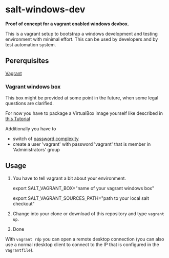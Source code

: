 # salt-windows-dev 

**Proof of concept for a vagrant enabled windows devbox.**

This is a vagrant setup to bootstrap a windows development and testing environment with minimal effort. This can be used by developers and by test automation system.

## Pererquisites

[Vagrant](https://docs.vagrantup.com)

### Vagrant windows box

This box might be provided at some point in the future, when some legal questions are clarified.

For now you have to package a VirtualBox image yourself like described in [this Tutorial](https://dennypc.wordpress.com/2014/06/09/creating-a-windows-box-with-vagrant-1-6/)


Additionally you have to

* switch of [password complexity](http://stackoverflow.com/questions/23260656/modify-local-security-policy-using-powershell) 
* create a user 'vagrant' with password 'vagrant' that is member in 'Administrators' group


## Usage

1. You have to tell vagrant a bit about your environment.

    export SALT_VAGRANT_BOX="name of your vagrant windows box"
    
    export SALT_VAGRANT_SOURCES_PATH="path to your local salt checkout"
    
2. Change into your clone or download of this repository and type ``vagrant up``.

3. Done

With ``vagrant rdp`` you can open a remote desktop connection (you can also use a normal rdesktop client to connect to the IP that is configured in the ``Vagrantfile``).


